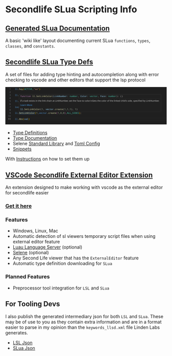# Secondlife SLua Scripting Info

## [Generated SLua Documentation](slua/index.html)

A basic 'wiki like' layout documenting current SLua `functions`, `types`,
`classes`, and `constants`.

## [Secondlife SLua Type Defs](https://github.com/WolfGangS/sl_lua_types)

A set of files for adding type hinting and autocompletion along with error
checking to vscode and other editors that support the lsp protocol

<img src="images/example.png" alt="Example of syntax highlighting and hovertips" />

- [Type Definitions](dist/ll.d.luau)
- [Type Documentation](dist/ll.d.json)
- Selene [Standard Library](dist/sl_selene_defs.yml) and
  [Toml Config](dist/selene.toml)
- [Snippets](dist/slua.code-snippets)

With [Instructions](readme.html) on how to set them up

## [VSCode Secondlife External Editor Extension](https://github.com/WolfGangS/SL-External-Editor?tab=readme-ov-file)

An extension designed to make working with vscode as the external editor for
secondlife easier

### [Get it here](https://marketplace.visualstudio.com/items?itemName=wlf-io.sl-external-editor)

### Features

- Windows, Linux, Mac
- Automatic detection of sl viewers temporary script files when using external
  editor feature
- [Luau Language Server](https://marketplace.visualstudio.com/items?itemName=JohnnyMorganz.luau-lsp)
  (optional)
- [Selene](https://marketplace.visualstudio.com/items?itemName=Kampfkarren.selene-vscode)
  (optional)
- Any Second Life viewer that has the `ExternalEditor` feature
- Automatic type definition downloading for `SLua`

### Planned Features

- Preprocessor tool integration for `LSL` and `SLua`

## For Tooling Devs

I also publish the generated intermediary json for both `LSL` and `SLua`. These
may be of use to you as they contain extra information and are in a format
easier to parse in my opinion than the `keywords_llsd.xml` file Linden Labs
generates.

- [LSL Json](dist/lsl_keywords.json)
- [SLua Json](dist/slua_keywords.json)
